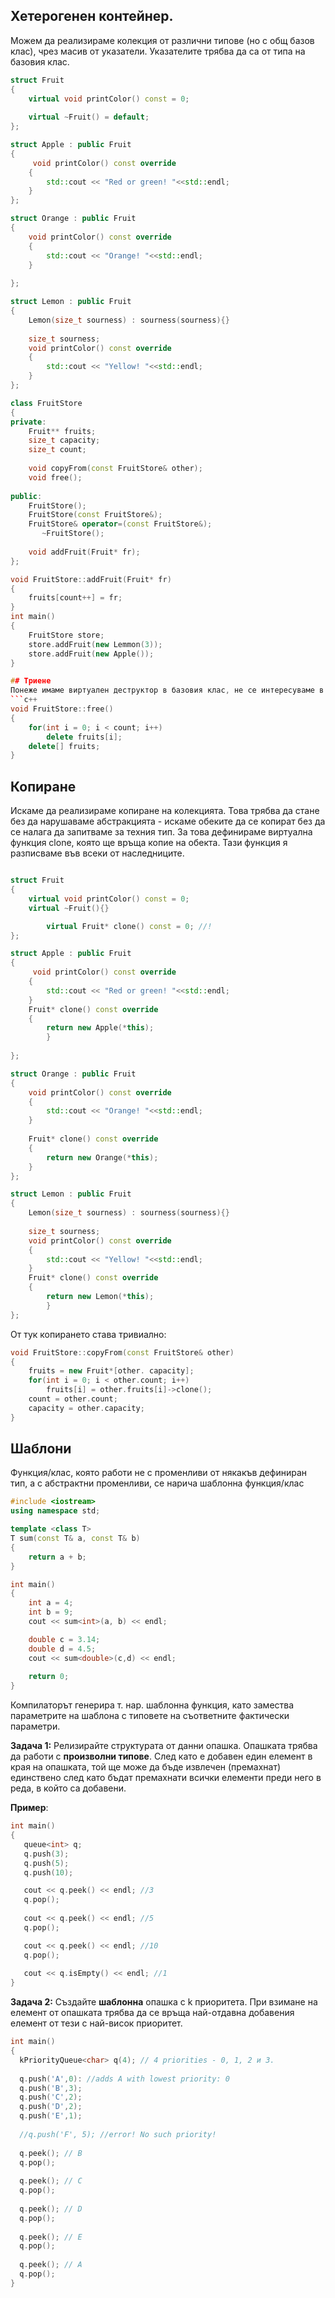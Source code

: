 ## Хетерогенен контейнер.

Можем да реализираме колекция от различни типове (но с общ базов клас), чрез масив от указатели. Указателите трябва да са от типа на базовия клас.

```c++
struct Fruit
{
	virtual void printColor() const = 0;
	
	virtual ~Fruit() = default;
};

struct Apple : public Fruit
{
	 void printColor() const override
	{
		std::cout << "Red or green! "<<std::endl;
	}
};

struct Orange : public Fruit
{
	void printColor() const override
	{
		std::cout << "Orange! "<<std::endl;
	}
	
};

struct Lemon : public Fruit
{
	Lemon(size_t sourness) : sourness(sourness){}
	
	size_t sourness;
	void printColor() const override
	{
		std::cout << "Yellow! "<<std::endl;
	}
};

class FruitStore
{
private:
	Fruit** fruits;
	size_t capacity;
	size_t count;
          
    void copyFrom(const FruitStore& other);
    void free();
    
public:
	FruitStore();
	FruitStore(const FruitStore&);
	FruitStore& operator=(const FruitStore&);
       ~FruitStore();
	
	void addFruit(Fruit* fr);
};

void FruitStore::addFruit(Fruit* fr)
{
	fruits[count++] = fr;
}
int main()
{
	FruitStore store;
	store.addFruit(new Lemmon(3));
	store.addFruit(new Apple());
}

## Триене
Понеже имаме виртуален деструктор в базовия клас, не се интересуваме в колекцията какви са обектите, които трием.
```c++
void FruitStore::free()
{
	for(int i = 0; i < count; i++)
		delete fruits[i];
	delete[] fruits;
}
 ```

## Копиране
Искаме да реализираме копиране на колекцията.
Това трябва да стане без да нарушаваме абстракцията - искаме обеките да се копират без да се налага да запитваме за техния тип.
За това дефинираме виртуална функция clone, която ще връща копие на обекта. Тази функция я разписваме във всеки от наследниците.

```c++

struct Fruit
{
	virtual void printColor() const = 0;
	virtual ~Fruit(){}

      	virtual Fruit* clone() const = 0; //!
};

struct Apple : public Fruit
{
	 void printColor() const override
	{
		std::cout << "Red or green! "<<std::endl;
	}
	Fruit* clone() const override
	{
		return new Apple(*this);
    	}
	
};

struct Orange : public Fruit
{
	void printColor() const override
	{
		std::cout << "Orange! "<<std::endl;
	}
	
	Fruit* clone() const override
	{
		return new Orange(*this);
	}
};

struct Lemon : public Fruit
{
	Lemon(size_t sourness) : sourness(sourness){}
	
	size_t sourness;
	void printColor() const override
	{
		std::cout << "Yellow! "<<std::endl;
	}
	Fruit* clone() const override
	{
		return new Lemon(*this);
    	}
};
 ```
От тук копирането става тривиално:
```c++
void FruitStore::copyFrom(const FruitStore& other)
{
	fruits = new Fruit*[other. capacity];
	for(int i = 0; i < other.count; i++)
		fruits[i] = other.fruits[i]->clone();
	count = other.count;
	capacity = other.capacity;
}
 ```


## Шаблони
Функция/клас, която работи не с променливи от някакъв дефиниран тип, а с абстрактни променливи, се нарича шаблонна функция/клас
```c++
#include <iostream>
using namespace std;

template <class T>
T sum(const T& a, const T& b)
{
    return a + b;
}

int main()
{
    int a = 4;
    int b = 9;
    cout << sum<int>(a, b) << endl;

    double c = 3.14;
    double d = 4.5;
    cout << sum<double>(c,d) << endl;
	
    return 0;
}
```
Компилаторът генерира т. нар. шаблонна функция, като замества параметрите на шаблона с типовете на съответните фактически параметри.

**Задача 1:**
Релизирайте структурата от данни опашка. Опашката трябва да работи с **произволни типове**. След като е добавен един елемент в края на опашката, той ще може да бъде извлечен (премахнат) единствено след като бъдат премахнати всички елементи преди него в реда, в който са добавени.

**Пример**:
 ```c++
int main()
{
	queue<int> q;
	q.push(3);
	q.push(5);
	q.push(10);

	cout << q.peek() << endl; //3
	q.pop();
	
	cout << q.peek() << endl; //5
	q.pop();

	cout << q.peek() << endl; //10
	q.pop();
	
	cout << q.isEmpty() << endl; //1	
}
 ```
  **Задача 2:**
 Създайте **шаблонна** опашка с k приоритета. При взимане на елемент от опашката трябва да се връща най-отдавна добавения елемент от тези с най-висок приоритет.
 
  ```c++
int main()
{
	kPriorityQueue<char> q(4); // 4 priorities - 0, 1, 2 и 3.
	
	q.push('A',0): //adds A with lowest priority: 0
	q.push('B',3);
	q.push('C',2);
	q.push('D',2);
	q.push('E',1);
	
	//q.push('F', 5); //error! No such priority!
	
	q.peek(); // B
	q.pop();
	
	q.peek(); // C
	q.pop();
	
	q.peek(); // D
	q.pop();
	
	q.peek(); // E
	q.pop();
	
	q.peek(); // A
	q.pop();
}
 ```

